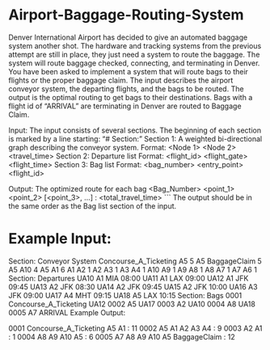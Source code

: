# Airport-Baggage-Routing-System

Denver International Airport has decided to give an automated baggage system another shot. The hardware and tracking systems from the previous attempt are still in place, they just need a system to route the baggage.
The system will route baggage checked, connecting, and terminating in Denver.
You have been asked to implement a system that will route bags to their flights or the proper baggage claim.
The input describes the airport conveyor system, the departing flights, and the bags to be routed. The output is the optimal routing to get bags to their destinations. Bags with a flight id of “ARRIVAL” are terminating in Denver are routed to Baggage Claim.

Input: The input consists of several sections. The beginning of each section is marked by a line starting: “# Section:” Section 1: A weighted bi-directional graph describing the conveyor system. Format: <Node 1> <Node 2> <travel_time> Section 2: Departure list Format: <flight_id> <flight_gate> <destination> <flight_time> Section 3: Bag list Format: <bag_number> <entry_point> <flight_id>

Output: The optimized route for each bag <Bag_Number> <point_1> <point_2> [<point_3>, …] : <total_travel_time> ``` The output should be in the same order as the Bag list section of the input.

# Example Input:

Section: Conveyor System
Concourse_A_Ticketing A5 5
A5 BaggageClaim 5
A5 A10 4
A5 A1 6
A1 A2 1
A2 A3 1
A3 A4 1
A10 A9 1
A9 A8 1
A8 A7 1
A7 A6 1
 Section: Departures
UA10 A1 MIA 08:00
UA11 A1 LAX 09:00
UA12 A1 JFK 09:45
UA13 A2 JFK 08:30
UA14 A2 JFK 09:45
UA15 A2 JFK 10:00
UA16 A3 JFK 09:00
UA17 A4 MHT 09:15
UA18 A5 LAX 10:15
 Section: Bags
0001 Concourse_A_Ticketing UA12
0002 A5 UA17
0003 A2 UA10
0004 A8 UA18
0005 A7 ARRIVAL
Example Output:

0001 Concourse_A_Ticketing A5 A1 : 11
0002 A5 A1 A2 A3 A4 : 9
0003 A2 A1 : 1
0004 A8 A9 A10 A5 : 6
0005 A7 A8 A9 A10 A5 BaggageClaim : 12
